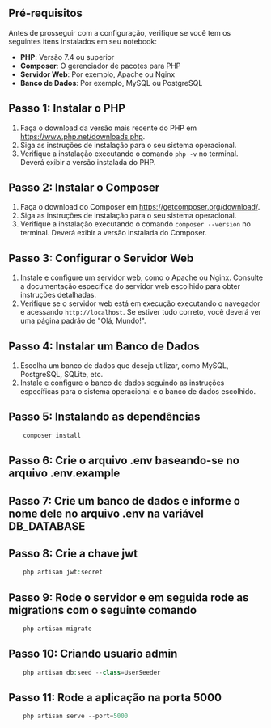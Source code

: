## Pré-requisitos

Antes de prosseguir com a configuração, verifique se você tem os seguintes itens instalados em seu notebook:

-   **PHP**: Versão 7.4 ou superior
-   **Composer**: O gerenciador de pacotes para PHP
-   **Servidor Web**: Por exemplo, Apache ou Nginx
-   **Banco de Dados**: Por exemplo, MySQL ou PostgreSQL

## Passo 1: Instalar o PHP

1. Faça o download da versão mais recente do PHP em https://www.php.net/downloads.php.
2. Siga as instruções de instalação para o seu sistema operacional.
3. Verifique a instalação executando o comando `php -v` no terminal. Deverá exibir a versão instalada do PHP.

## Passo 2: Instalar o Composer

1. Faça o download do Composer em https://getcomposer.org/download/.
2. Siga as instruções de instalação para o seu sistema operacional.
3. Verifique a instalação executando o comando `composer --version` no terminal. Deverá exibir a versão instalada do Composer.

## Passo 3: Configurar o Servidor Web

1. Instale e configure um servidor web, como o Apache ou Nginx. Consulte a documentação específica do servidor web escolhido para obter instruções detalhadas.
2. Verifique se o servidor web está em execução executando o navegador e acessando `http://localhost`. Se estiver tudo correto, você deverá ver uma página padrão de "Olá, Mundo!".

## Passo 4: Instalar um Banco de Dados

1. Escolha um banco de dados que deseja utilizar, como MySQL, PostgreSQL, SQLite, etc.
2. Instale e configure o banco de dados seguindo as instruções específicas para o sistema operacional e o banco de dados escolhido.

## Passo 5: Instalando as dependências

```php
    composer install
```

## Passo 6: Crie o arquivo .env baseando-se no arquivo .env.example

## Passo 7: Crie um banco de dados e informe o nome dele no arquivo .env na variável DB_DATABASE

## Passo 8: Crie a chave jwt

```php
    php artisan jwt:secret
```

## Passo 9: Rode o servidor e em seguida rode as migrations com o seguinte comando

```php
    php artisan migrate
```

## Passo 10: Criando usuario admin

```php
    php artisan db:seed --class=UserSeeder
```

## Passo 11: Rode a aplicação na porta 5000

```php
    php artisan serve --port=5000
```
